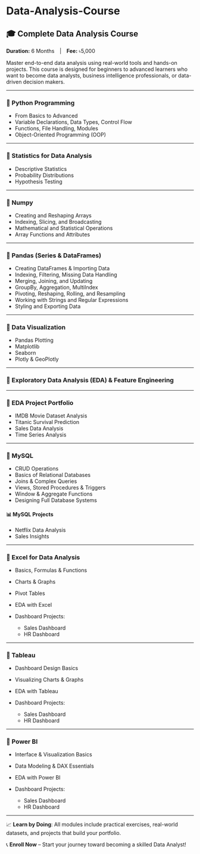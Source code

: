 # Data-Analysis-Course

## 🎓 Complete Data Analysis Course

**Duration:** 6 Months | **Fee:** ৳5,000

Master end-to-end data analysis using real-world tools and hands-on projects. This course is designed for beginners to advanced learners who want to become data analysts, business intelligence professionals, or data-driven decision makers.

---

### 🔹 Python Programming

* From Basics to Advanced
* Variable Declarations, Data Types, Control Flow
* Functions, File Handling, Modules
* Object-Oriented Programming (OOP)

---

### 🔹 Statistics for Data Analysis

* Descriptive Statistics
* Probability Distributions
* Hypothesis Testing

---

### 🔹 Numpy

* Creating and Reshaping Arrays
* Indexing, Slicing, and Broadcasting
* Mathematical and Statistical Operations
* Array Functions and Attributes

---

### 🔹 Pandas (Series & DataFrames)

* Creating DataFrames & Importing Data
* Indexing, Filtering, Missing Data Handling
* Merging, Joining, and Updating
* GroupBy, Aggregation, MultiIndex
* Pivoting, Reshaping, Rolling, and Resampling
* Working with Strings and Regular Expressions
* Styling and Exporting Data

---

### 🔹 Data Visualization

* Pandas Plotting
* Matplotlib
* Seaborn
* Plotly & GeoPlotly

---

### 🔹 Exploratory Data Analysis (EDA) & Feature Engineering

---

### 🧪 EDA Project Portfolio

* IMDB Movie Dataset Analysis
* Titanic Survival Prediction
* Sales Data Analysis
* Time Series Analysis

---

### 🔹 MySQL

* CRUD Operations
* Basics of Relational Databases
* Joins & Complex Queries
* Views, Stored Procedures & Triggers
* Window & Aggregate Functions
* Designing Full Database Systems

#### 📊 MySQL Projects

* Netflix Data Analysis
* Sales Insights

---

### 🔹 Excel for Data Analysis

* Basics, Formulas & Functions
* Charts & Graphs
* Pivot Tables
* EDA with Excel
* Dashboard Projects:

  * Sales Dashboard
  * HR Dashboard

---

### 🔹 Tableau

* Dashboard Design Basics
* Visualizing Charts & Graphs
* EDA with Tableau
* Dashboard Projects:

  * Sales Dashboard
  * HR Dashboard

---

### 🔹 Power BI

* Interface & Visualization Basics
* Data Modeling & DAX Essentials
* EDA with Power BI
* Dashboard Projects:

  * Sales Dashboard
  * HR Dashboard

---

📈 **Learn by Doing**: All modules include practical exercises, real-world datasets, and projects that build your portfolio.

📞 **Enroll Now** – Start your journey toward becoming a skilled Data Analyst!
